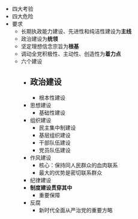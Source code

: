 - 四大考验
- 四大危险
- 要求
	- 长期执政能力建设、先进性和纯洁性建设为**主线**
	- 政治建设为**统领**
	- 坚定理想信念宗旨为**根基**
	- 调动全党积极性、主动性、创造性为**着力点**
	- 六个建设
		- 政治建设
			-
			- 根本性建设
		- 思想建设
			- 基础性建设
		- 组织建设
			- 民主集中制建设
			- 基层组织建设
			- 干部队伍建设
			- 党员队伍建设
		- 作风建设
			- 核心：保持同人民群众的血肉联系
			- 最大的优势是密切联系群众
		- 纪律建设
		- **制度建设贯穿其中**
			- 重要保障
		- 反腐
			- 新时代全面从严治党的重要方略